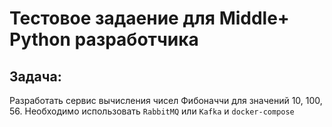 # Тестовое задаение для Middle+ Python разработчика

## Задача:
Разработать сервис вычисления чисел Фибоначчи для значений 10, 100, 56.
Необходимо использовать `RabbitMQ` или `Kafka` и `docker-compose`